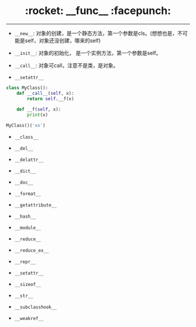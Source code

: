 <h1 align = "center">:rocket: __func__ :facepunch:</h1>

---
- `__new__`:
对象的创建，是一个静态方法，第一个参数是cls。(想想也是，不可能是self，对象还没创建，哪来的self)
- `__init__`:
对象的初始化， 是一个实例方法，第一个参数是self。
- `__call__`:
对象可call，注意不是类，是对象。

- `__setattr__`
```python
class MyClass():
    def __call__(self, x):
        return self.__f(x)
    
    def __f(self, x):
        print(x)

MyClass()('xx')
```


- `__class__`
- `__del__`
- `__delattr__`
- `__dict__`
- `__doc__`
- `__format__`
- `__getattribute__`
- `__hash__`
- `__module__`

- `__reduce__`
- `__reduce_ex__`
- `__repr__`
- `__setattr__`
- `__sizeof__`
- `__str__`
- `__subclasshook__`
- `__weakref__`
